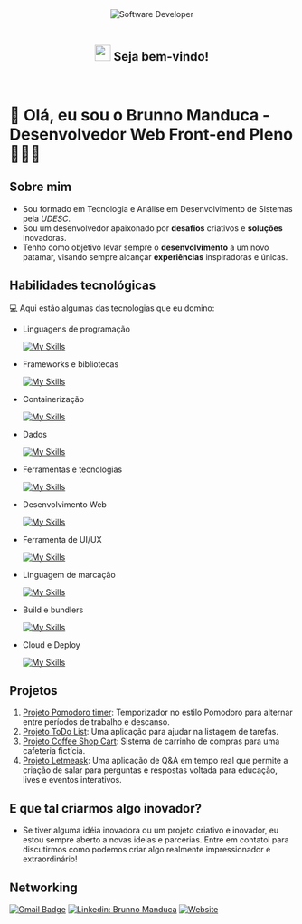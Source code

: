 <div align="center">
  <img src="https://i.pinimg.com/originals/0f/25/e4/0f25e4668c1c7740b5ed41835339d67f.gif" alt="Software Developer">
</div>

<div align='center'>
    <br />
    <h2>
        <img src="https://raw.githubusercontent.com/iampavangandhi/iampavangandhi/master/gifs/Hi.gif" width="28px"> Seja bem-vindo! 
    </h2>
    <br />
    
    
    
</div>

# 🚀 Olá, eu sou o Brunno Manduca - Desenvolvedor Web Front-end Pleno 🧑🏻‍💻

## Sobre mim
* Sou formado em Tecnologia e Análise em Desenvolvimento de Sistemas pela *UDESC*.
* Sou um desenvolvedor apaixonado por **desafios** criativos e **soluções** inovadoras.
* Tenho como objetivo levar sempre o **desenvolvimento** a um novo patamar, visando sempre alcançar **experiências** inspiradoras e únicas.

## Habilidades tecnológicas

💻 Aqui estão algumas das tecnologias que eu domino:

* Linguagens de programação

    [![My Skills](https://skillicons.dev/icons?i=ts,javascript,python)](https://skillicons.dev)

* Frameworks e bibliotecas

    [![My Skills](https://skillicons.dev/icons?i=nextjs,nodejs,react,tailwind,styledcomponents)](https://skillicons.dev)

* Containerização 

    [![My Skills](https://skillicons.dev/icons?i=docker)](https://skillicons.dev)

* Dados

    [![My Skills](https://skillicons.dev/icons?i=mongodb,mysql,sqlite)](https://skillicons.dev)

* Ferramentas e tecnologias

    [![My Skills](https://skillicons.dev/icons?i=git,github,gitlab,npm,postman,vscode)](https://skillicons.dev)

* Desenvolvimento Web

    [![My Skills](https://skillicons.dev/icons?i=html,css)](https://skillicons.dev)

* Ferramenta de UI/UX

    [![My Skills](https://skillicons.dev/icons?i=figma)](https://skillicons.dev)

* Linguagem de marcação

    [![My Skills](https://skillicons.dev/icons?i=md)](https://skillicons.dev)

* Build e bundlers

    [![My Skills](https://skillicons.dev/icons?i=vite)](https://skillicons.dev)

* Cloud e Deploy

    [![My Skills](https://skillicons.dev/icons?i=firebase,vercel)](https://skillicons.dev)

## Projetos
1. [Projeto Pomodoro timer](https://github.com/BManduca/projects-react-rocketseat/tree/main/ProjectPomodoroTimer): Temporizador no estilo Pomodoro para alternar entre períodos de trabalho e descanso.
2. [Projeto ToDo List](https://github.com/BManduca/projects-react-rocketseat/tree/main/ProjectChallengeToDoList): Uma aplicação para ajudar na listagem de tarefas.
3. [Projeto Coffee Shop Cart](https://github.com/BManduca/projects-react-rocketseat/tree/main/ProjectChallengeCoffeeDelivery): Sistema de carrinho de compras para uma cafeteria fictícia.
4. [Projeto Letmeask](https://github.com/BManduca/nlw6_letmeask_bm): Uma aplicação de Q&A em tempo real que permite a criação de salar para perguntas e respostas voltada para educação, lives e eventos interativos.

## E que tal criarmos algo inovador?

* Se tiver alguma idéia inovadora ou um projeto criativo e inovador, eu estou sempre aberto a novas ideias e parcerias. Entre em contatoi para discutirmos como podemos criar algo realmente impressionador e extraordinário!

## Networking

[![Gmail Badge](https://img.shields.io/badge/-{brunnomanducarfe@gmail.com}-006bed?style=flat-square&logo=Gmail&logoColor=white&link=mailto:{SeuEmail})](mailto:{SeuEmail})
[![Linkedin: Brunno Manduca](https://img.shields.io/badge/-brunnomanduca-blue?style=flat-square&logo=Linkedin&logoColor=white&link=https://www.linkedin.com/in/brunnomanduca/)](https://www.linkedin.com/in/brunnomanduca/)
[![Website](https://img.shields.io/badge/Website-devbrunnomanduca.vercel.app-blue?logo=google-chrome)](https://devbrunnomanduca.vercel.app)